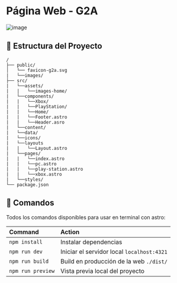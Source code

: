 # Página Web - G2A

![image](https://github.com/user-attachments/assets/829943dd-6dcf-4e88-9938-d1df325f2beb)

## 🚀 Estructura del Proyecto

```text
/
├── public/
│   └── favicon-g2a.svg
|   └──images/
├── src/
|   └──assets/
|   |   └──images-home/
|   └──components/
|   |   └──Xbox/
|   |   └──PlayStation/
|   |   └──Home/
|   |   └──Footer.astro
|   |   └──Header.asro
|   └──content/
|   └──data/
|   └──icons/
|   └──layouts
|   |   └──Layout.astro
|   └──pages/   
|   |   └──index.astro
|   |   └──pc.astro
|   |   └──play-station.astro
|   |   └──xbox.astro
|   └──styles/
└── package.json
```

## 🧞 Comandos

Todos los comandos disponibles para usar en terminal con astro:

| Command                   | Action                                           |
| :------------------------ | :----------------------------------------------- |
| `npm install`             | Instalar dependencias                            |
| `npm run dev`             | Iniciar el servidor local `localhost:4321`       |
| `npm run build`           | Build en producción de la web `./dist/`          |
| `npm run preview`         | Vista previa local del proyecto                  |
